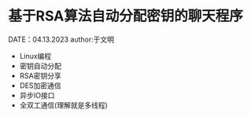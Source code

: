 # 基于RSA算法自动分配密钥的聊天程序
DATE：04.13.2023
author:于文明
- Linux编程
- 密钥自动分配
- RSA密钥分享
- DES加密通信
- 异步IO接口
- 全双工通信(理解就是多线程)
